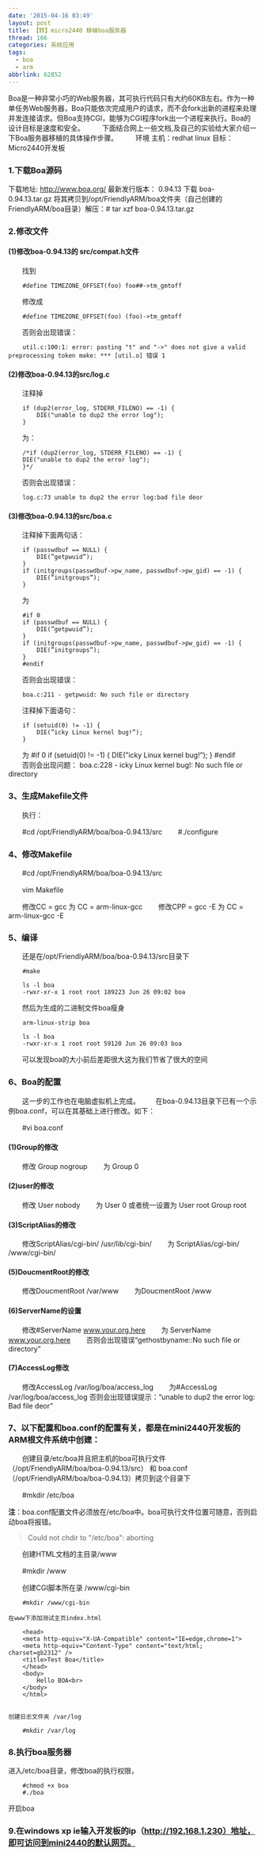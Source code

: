 ```yaml
---
date: '2015-04-16 03:49'
layout: post
title: 【转】micro2440 移植boa服务器
thread: 166
categories: 系统应用
tags:
  - boa
  - arm
abbrlink: 62852
---
```


Boa是一种非常小巧的Web服务器，其可执行代码只有大约60KB左右。作为一种单任务Web服务器，Boa只能依次完成用户的请求，而不会fork出新的进程来处理并发连接请求。但Boa支持CGI，能够为CGI程序fork出一个进程来执行。Boa的设计目标是速度和安全。
　　
下面结合网上一些文档,及自己的实验给大家介绍一下Boa服务器移植的具体操作步骤。
　　
环境
	主机：redhat linux
	目标：Micro2440开发板

 <!---more--->
### 1.下载Boa源码

下载地址: http://www.boa.org/
最新发行版本： 0.94.13
下载 boa-0.94.13.tar.gz
将其拷贝到/opt/FriendlyARM/boa文件夹（自己创建的FriendlyARM/boa目录）解压：# tar xzf boa-0.94.13.tar.gz

### 2.修改文件

#### (1)修改boa-0.94.13的 src/compat.h文件
　　找到

		#define TIMEZONE_OFFSET(foo) foo##->tm_gmtoff

　　修改成

		#define TIMEZONE_OFFSET(foo) (foo)->tm_gmtoff

　　否则会出现错误：

		util.c:100:1: error: pasting "t" and "->" does not give a valid preprocessing token make: *** [util.o] 错误 1

#### (2)修改boa-0.94.13的src/log.c

　　注释掉

		if (dup2(error_log, STDERR_FILENO) == -1) {
			DIE("unable to dup2 the error log");
		}

　　为：

		/*if (dup2(error_log, STDERR_FILENO) == -1) {
		DIE("unable to dup2 the error log");
		}*/

　　否则会出现错误：

		log.c:73 unable to dup2 the error log:bad file deor

#### (3)修改boa-0.94.13的src/boa.c

　　注释掉下面两句话：

		if (passwdbuf == NULL) {
			DIE(”getpwuid”);
		}
		if (initgroups(passwdbuf->pw_name, passwdbuf->pw_gid) == -1) {
			DIE(”initgroups”);
		}

　　为

		#if 0
		if (passwdbuf == NULL) {
			DIE(”getpwuid”);
		}
		if (initgroups(passwdbuf->pw_name, passwdbuf->pw_gid) == -1) {
			DIE(”initgroups”);
		}
		#endif

　　否则会出现错误：

		boa.c:211 - getpwuid: No such file or directory

　　注释掉下面语句：

		if (setuid(0) != -1) {
			DIE(”icky Linux kernel bug!”);
		}
　　为
		#if 0
		if (setuid(0) != -1) {
			DIE(”icky Linux kernel bug!”);
		}
		#endif
　　否则会出现问题：
		boa.c:228 - icky Linux kernel bug!: No such file or directory
### 3、生成Makefile文件
　　执行：

　　#cd /opt/FriendlyARM/boa/boa-0.94.13/src
　　#./configure

### 4、修改Makefile

　　#cd /opt/FriendlyARM/boa/boa-0.94.13/src

　　vim Makefile

　　修改CC = gcc 为 CC = arm-linux-gcc
　　修改CPP = gcc -E 为 CC = arm-linux-gcc -E

### 5、编译

　　还是在/opt/FriendlyARM/boa/boa-0.94.13/src目录下

		#make

		ls -l boa
		-rwxr-xr-x 1 root root 189223 Jun 26 09:02 boa

　　然后为生成的二进制文件boa瘦身

		arm-linux-strip boa

		ls -l boa
		-rwxr-xr-x 1 root root 59120 Jun 26 09:03 boa

　　可以发现boa的大小前后差距很大这为我们节省了很大的空间

### 6、Boa的配置

　　这一步的工作也在电脑虚拟机上完成。
　　在boa-0.94.13目录下已有一个示例boa.conf，可以在其基础上进行修改。如下：

　　#vi boa.conf

#### (1)Group的修改

　　修改 Group nogroup
　　为 Group 0

#### (2)user的修改

　　修改 User nobody
　　为 User 0
    或者统一设置为
        User root
        Group root
#### (3)ScriptAlias的修改

　　修改ScriptAlias/cgi-bin/ /usr/lib/cgi-bin/
　　为 ScriptAlias/cgi-bin/ /www/cgi-bin/

#### (5)DoucmentRoot的修改
　　修改DoucmentRoot /var/www
　　为DoucmentRoot /www

#### (6)ServerName的设置
　　修改#ServerName www.your.org.here
　　为 ServerName www.your.org.here
　　否则会出现错误“gethostbyname::No such file or directory”

#### (7)AccessLog修改
　　修改AccessLog /var/log/boa/access_log
　　为#AccessLog /var/log/boa/access_log
否则会出现错误提示：“unable to dup2 the error log: Bad file deor”

### 7、以下配置和boa.conf的配置有关，都是在mini2440开发板的ARM根文件系统中创建：
　　创建目录/etc/boa并且把主机的boa可执行文件（/opt/FriendlyARM/boa/boa-0.94.13/src） 和 boa.conf（/opt/FriendlyARM/boa/boa-0.94.13）拷贝到这个目录下

　　#mkdir /etc/boa

**注**：boa.conf配置文件必须放在/etc/boa中。boa可执行文件位置可随意，否则启动boa将报错。
>Could not chdir to "/etc/boa": aborting

　　创建HTML文档的主目录/www

　　#mkdir /www

　　创建CGI脚本所在录 /www/cgi-bin

		#mkdir /www/cgi-bin

	在www下添加测试主页index.html

		<head>
		<meta http-equiv="X-UA-Compatible" content="IE=edge,chrome=1">
		<meta http-equiv="Content-Type" content="text/html; charset=gb2312" />
		<title>Test Boa</title>
		</head>
		<body>
			Hello BOA<br>
		</body>
		</html>


	创建日志文件夹 /var/log

		#mkdir /var/log

### 8.执行boa服务器

进入/etc/boa目录，修改boa的执行权限，

		#chmod +x boa
		#./boa
开启boa

### 9.在windows xp ie输入开发板的ip（http://192.168.1.230）地址，即可访问到mini2440的默认网页。
